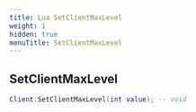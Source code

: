 ```yaml
---
title: Lua SetClientMaxLevel
weight: 1
hidden: true
menuTitle: SetClientMaxLevel
---
```

## SetClientMaxLevel
```lua
Client:SetClientMaxLevel(int value); -- void
```